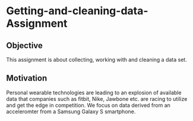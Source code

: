 # Getting-and-cleaning-data-Assignment

Objective
---------
This assignment is about collecting, working with and cleaning a data set. 

Motivation
----------
Personal wearable technologies are leading to an explosion of available data that companies such as fitbit, Nike, Jawbone etc. are racing to utilize and get the edge in competition. We focus on data derived from an acceleromter from a Samsung Galaxy S smartphone. 


